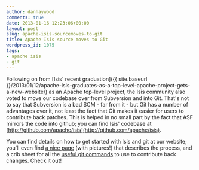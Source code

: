 ```yaml
---
author: danhaywood
comments: true
date: 2013-01-16 12:23:06+00:00
layout: post
slug: apache-isis-sourcemoves-to-git
title: Apache Isis source moves to Git
wordpress_id: 1075
tags:
- apache isis
- git
---
```


Following on from [Isis' recent graduation]({{ site.baseurl }}/2013/01/12/apache-isis-graduates-as-a-top-level-apache-project-gets-a-new-website/) as an Apache top-level project, the Isis community also voted to move our codebase over from Subversion and into Git.  That's not to say that Subversion is a bad SCM - far from it - but Git has a number of advantages over it, not least the fact that Git makes it easier for users to contribute back patches.  This is helped in no small part by the fact that ASF mirrors the code into github; you can find Isis' codebase at [http://github.com/apache/isis](http://github.com/apache/isis).

You can find details on how to get started with Isis and git at our website; you'll even find [a nice page](http://isis.apache.org/contributors/contributing.html) (with pictures!) that describes the process, and a crib sheet for all the [useful git commands](http://isis.apache.org/contributors/git-cookbook.html) to use to contribute back changes.  Check it out!

